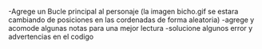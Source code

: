 -Agrege un Bucle principal al personaje (la imagen bicho.gif se estara cambiando de posiciones en las cordenadas de forma aleatoria)
-agrege y acomode algunas notas para una mejor lectura
-solucione algunos error y advertencias en el codigo
